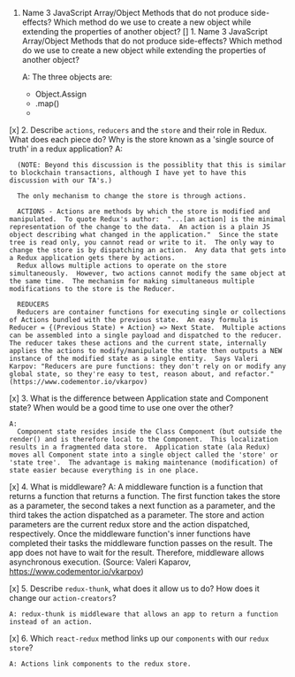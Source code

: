1.  Name 3 JavaScript Array/Object Methods that do not produce side-effects? Which method do we use to create a new object while extending the properties of another object?
[]  1. Name 3 JavaScript Array/Object Methods that do not produce side-effects? Which method do we use to create a new object while extending the properties of another object?

    A:
      The three objects are:
      * Object.Assign 
      * .map()
      * 


[x]  2. Describe `actions`, `reducers` and the `store` and their role in Redux. What does each piece do? Why is the store known as a 'single source of truth' in a redux application?
    A:    

      (NOTE: Beyond this discussion is the possiblity that this is similar to blockchain transactions, although I have yet to have this discussion with our TA's.)

      The only mechanism to change the store is through actions.

      ACTIONS - Actions are methods by which the store is modified and manipulated.  To quote Redux's author:  "...[an action] is the minimal representation of the change to the data.  An action is a plain JS object describing what changed in the application."  Since the state tree is read only, you cannot read or write to it.  The only way to change the store is by dispatching an action.  Any data that gets into a Redux application gets there by actions.  
      Redux allows multiple actions to operate on the store simultaneously.  However, two actions cannot modify the same object at the same time.  The mechanism for making simultaneous multiple modifications to the store is the Reducer.

      REDUCERS
      Reducers are container functions for executing single or collections of Actions bundled with the previous state.  An easy formula is Reducer = {(Previous State) + Action} => Next State.  Multiple actions can be assembled into a single payload and dispatched to the reducer.  The reducer takes these actions and the current state, internally applies the actions to modify/manipulate the state then outputs a NEW instance of the modified state as a single entity.  Says Valeri Karpov: "Reducers are pure functions: they don't rely on or modify any global state, so they're easy to test, reason about, and refactor."(https://www.codementor.io/vkarpov)


[x]  3. What is the difference between Application state and Component state? When would be a good time to use one over the other?

    A:  
      Component state resides inside the Class Component (but outside the render() and is therefore local to the Component.  This localization results in a fragmented data store.  Application state (ala Redux) moves all Component state into a single object called the 'store' or 'state tree'.  The advantage is making maintenance (modification) of state easier because everything is in one place.

[x]  4. What is middleware?
     A:
        A middleware function is a function that returns a function that returns a function. The first function takes the store as a parameter, the second takes a next function as a parameter, and the third takes the action dispatched as a parameter. The store and action parameters are the current redux store and the action dispatched, respectively. Once the middleware function's inner functions have completed their tasks the middleware function passes on the result.  The app does not have to wait for the result.  Therefore, middleware allows asynchronous execution. (Source: Valeri Kaparov,   https://www.codementor.io/vkarpov) 


[x]  5. Describe `redux-thunk`, what does it allow us to do? How does it change our `action-creators`?

    A: redux-thunk is middleware that allows an app to return a function instead of an action. 

[x]  6. Which `react-redux` method links up our `components` with our `redux store`?

    A: Actions link components to the redux store.







 

